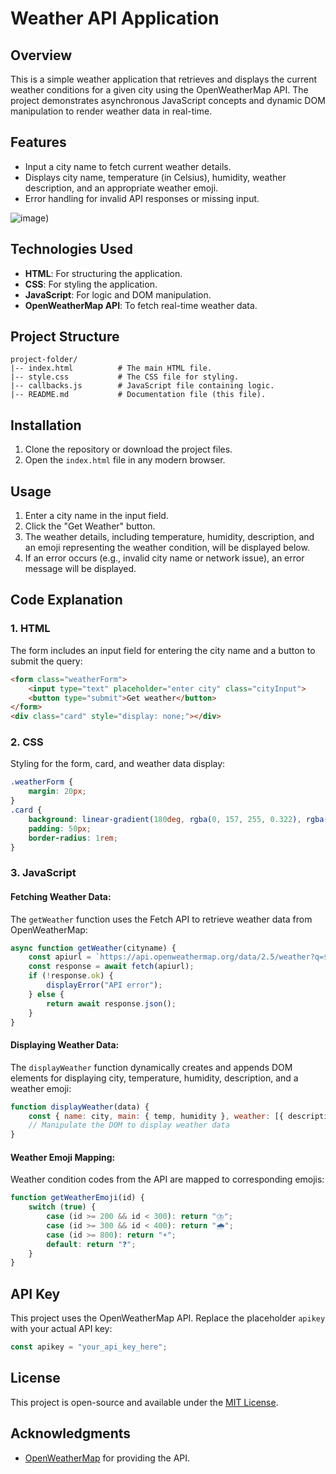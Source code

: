 
# Weather API Application

## Overview

This is a simple weather application that retrieves and displays the current weather conditions for a given city using the OpenWeatherMap API. The project demonstrates asynchronous JavaScript concepts and dynamic DOM manipulation to render weather data in real-time.

## Features

- Input a city name to fetch current weather details.
- Displays city name, temperature (in Celsius), humidity, weather description, and an appropriate weather emoji.
- Error handling for invalid API responses or missing input.

![image]("C:\Users\VAISHNAVI\Downloads\Weather_API_README.md"))

## Technologies Used

- **HTML**: For structuring the application.
- **CSS**: For styling the application.
- **JavaScript**: For logic and DOM manipulation.
- **OpenWeatherMap API**: To fetch real-time weather data.

## Project Structure

```
project-folder/
|-- index.html          # The main HTML file.
|-- style.css           # The CSS file for styling.
|-- callbacks.js        # JavaScript file containing logic.
|-- README.md           # Documentation file (this file).
```

## Installation

1. Clone the repository or download the project files.
2. Open the `index.html` file in any modern browser.

## Usage

1. Enter a city name in the input field.
2. Click the "Get Weather" button.
3. The weather details, including temperature, humidity, description, and an emoji representing the weather condition, will be displayed below.
4. If an error occurs (e.g., invalid city name or network issue), an error message will be displayed.

## Code Explanation

### 1. **HTML**

The form includes an input field for entering the city name and a button to submit the query:

```html
<form class="weatherForm">
    <input type="text" placeholder="enter city" class="cityInput">
    <button type="submit">Get weather</button>
</form>
<div class="card" style="display: none;"></div>
```

### 2. **CSS**

Styling for the form, card, and weather data display:

```css
.weatherForm {
    margin: 20px;
}
.card {
    background: linear-gradient(180deg, rgba(0, 157, 255, 0.322), rgba(255, 166, 0, 0.628));
    padding: 50px;
    border-radius: 1rem;
}
```

### 3. **JavaScript**

#### Fetching Weather Data:

The `getWeather` function uses the Fetch API to retrieve weather data from OpenWeatherMap:

```javascript
async function getWeather(cityname) {
    const apiurl = `https://api.openweathermap.org/data/2.5/weather?q=${cityname}&appid=${apikey}`;
    const response = await fetch(apiurl);
    if (!response.ok) {
        displayError("API error");
    } else {
        return await response.json();
    }
}
```

#### Displaying Weather Data:

The `displayWeather` function dynamically creates and appends DOM elements for displaying city, temperature, humidity, description, and a weather emoji:

```javascript
function displayWeather(data) {
    const { name: city, main: { temp, humidity }, weather: [{ description, id }] } = data;
    // Manipulate the DOM to display weather data
}
```

#### Weather Emoji Mapping:

Weather condition codes from the API are mapped to corresponding emojis:

```javascript
function getWeatherEmoji(id) {
    switch (true) {
        case (id >= 200 && id < 300): return "⛈️";
        case (id >= 300 && id < 400): return "🌧️";
        case (id >= 800): return "☀️";
        default: return "❓";
    }
}
```

## API Key

This project uses the OpenWeatherMap API. Replace the placeholder `apikey` with your actual API key:

```javascript
const apikey = "your_api_key_here";
```

## License

This project is open-source and available under the [MIT License](https://opensource.org/licenses/MIT).

## Acknowledgments

- [OpenWeatherMap](https://openweathermap.org/) for providing the API.

